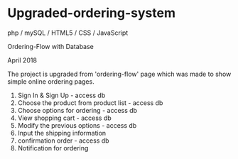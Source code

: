 # Upgraded-ordering-system
php / mySQL / HTML5 / CSS / JavaScript

Ordering-Flow with Database

April 2018

The project is upgraded from 'ordering-flow' page which was made to show simple online ordering pages.
 
1. Sign In & Sign Up - access db
2. Choose the product from product list - access db
3. Choose options for ordering - access db
4. View shopping cart - access db
4. Modify the previous options - access db
3. Input the shipping information
4. confirmation order - access db
5. Notification for ordering
